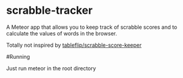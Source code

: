 # scrabble-tracker

A Meteor app that allows you to keep track of scrabble scores and to calculate the values of words in the browser.

Totally not inspired by [tableflip/scrabble-score-keeper](https://github.com/tableflip/scrabble-score-keeper)

#Running

Just run
  meteor
in the root directory
